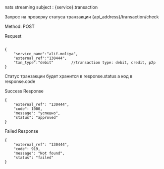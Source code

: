 nats streaming subject : {service}.transaction

Запрос на проверку статуса транзакции
{api_address}/transaction/check

Method: POST

Request

```

{
    "service_name":"alif.moliya",
    "external_ref":"130444",
    "txn_type":"debit"        //transaction type: debit, credit, p2p
}

```

Статус транзакции будет хранится в response.status а код в response.code

Success Response

```
{
    "external_ref": "130444",
    "code": 1000,
    "message": "успешно",
    "status": "approved"
}

```

Failed Response

```
{
    "external_ref": "130444",
    "code": 919,
    "message": "Not found",
    "status": "failed"
}

```
